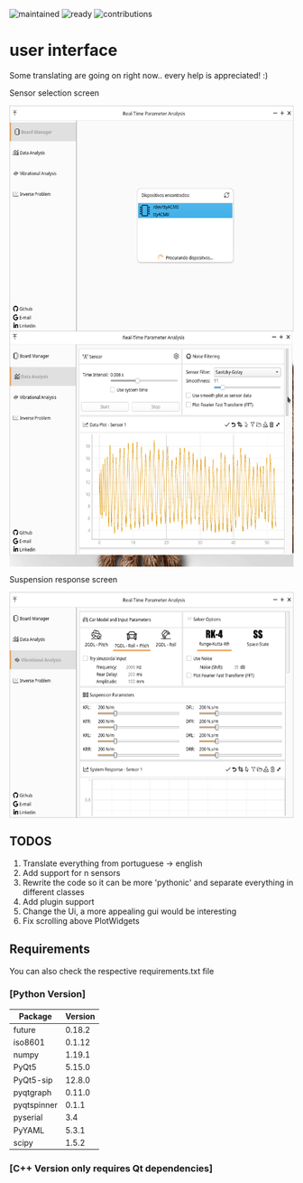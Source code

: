 ![maintained](https://img.shields.io/maintenance/yes/2020?label=Maintained?&style=flat-square)
![ready](https://img.shields.io/maintenance/no/2020?label=Ready%20to%20be%20Released?&style=flat-square)
![contributions](https://img.shields.io/badge/Contribution-Welcome-brightgreen&?style=flat-square)
# user interface
Some translating are going on right now.. every help is appreciated! :)
<div>
  
<p align="left">Sensor selection screen</p>
  
<a>
<img src="https://raw.githubusercontent.com/dferrazc/IPRJ/master/TCC/TCC_Vib_Analysis/Vib_Screen_1.png" align="center" height="400px">
</a>
  
<a>
<img src="https://github.com/dferrazc/IPRJ/blob/master/TCC/TCC_Vib_Analysis/RTPA.gif" align="center" height="417px">
</a>

Suspension response screen
  
<a>
<img src="https://raw.githubusercontent.com/dferrazc/IPRJ/master/TCC/TCC_Vib_Analysis/Vib_Screen_2.png" align="center" height="400px">
</a>
</div>

<p align = "left">
  
## TODOS
1. Translate everything from portuguese -> english
2. Add support for n sensors
3. Rewrite the code so it can be more 'pythonic' and separate everything in different classes
4. Add plugin support
5. Change the Ui, a more appealing gui would be interesting
6. Fix scrolling above PlotWidgets
</p>

## Requirements
You can also check the respective requirements.txt file

### [Python Version]
|   Package | Version|
|-----------|--------|
|future     | 0.18.2 |
|iso8601    | 0.1.12 |
|numpy      | 1.19.1 |
|PyQt5      | 5.15.0 |
|PyQt5-sip  | 12.8.0 |
|pyqtgraph  | 0.11.0 |
|pyqtspinner| 0.1.1  |
|pyserial   | 3.4    |
|PyYAML     | 5.3.1  |
|scipy      | 1.5.2  |


### [C++ Version only requires Qt dependencies]

